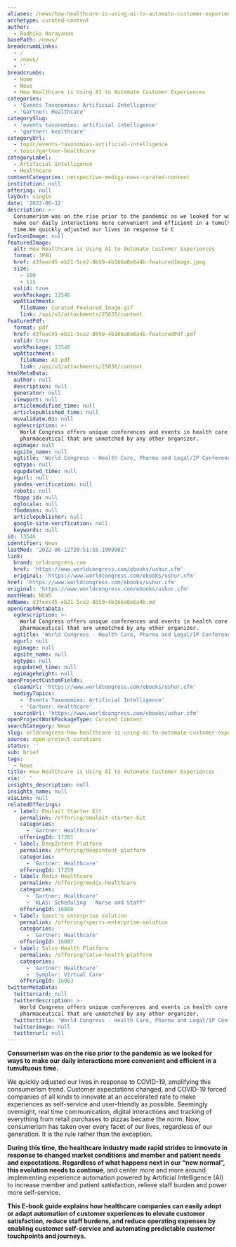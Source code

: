 ```yaml
---
aliases: /news/how-healthcare-is-using-ai-to-automate-customer-experiences
archetype: curated-content
author:
  - Radhika Narayanan
basePath: /news/
breadcrumbLinks:
  - /
  - /news/
  - ''
breadcrumbs:
  - Home
  - News
  - How Healthcare is Using AI to Automate Customer Experiences
categories:
  - 'Events Taxonomies: Artificial Intelligence'
  - 'Gartner: Healthcare'
categorySlug:
  - 'events taxonomies: artificial intelligence'
  - 'gartner: healthcare'
categoryUrl:
  - topic/events-taxonomies-artificial-intelligence
  - topic/gartner-healthcare
categoryLabel:
  - Artificial Intelligence
  - Healthcare
contentCategories: netspective-medigy-news-curated-content
institution: null
offering: null
layOut: single
date: '2022-06-12'
description: >-
  Consumerism was on the rise prior to the pandemic as we looked for ways to
  make our daily interactions more convenient and efficient in a tumultuous
  time.We quickly adjusted our lives in response to C
favIconImage: null
featuredImage:
  alt: How Healthcare is Using AI to Automate Customer Experiences
  format: JPEG
  href: d3feec45-eb21-5ce2-8b59-4b166a8e6a4b-featuredImage.jpeg
  size:
    - 100
    - 115
  valid: true
  workPackage: 13546
  wpAttachment:
    fileName: Curated_Featured_Image.gif
    link: /api/v3/attachments/25035/content
featuredPdf:
  format: pdf
  href: d3feec45-eb21-5ce2-8b59-4b166a8e6a4b-featuredPdf.pdf
  valid: true
  workPackage: 13546
  wpAttachment:
    fileName: AI.pdf
    link: /api/v3/attachments/25036/content
htmlMetaData:
  author: null
  description: null
  generator: null
  viewport: null
  articlemodified_time: null
  articlepublished_time: null
  msvalidate.01: null
  ogdescription: >-
    World Congress offers unique conferences and events in health care and
    pharmaceutical that are unmatched by any other organizer.
  ogimage: null
  ogsite_name: null
  ogtitle: 'World Congress - Health Care, Pharma and Legal/IP Conferences'
  ogtype: null
  ogupdated_time: null
  ogurl: null
  yandex-verification: null
  robots: null
  fbapp_id: null
  oglocale: null
  fbadmins: null
  articlepublisher: null
  google-site-verification: null
  keywords: null
id: 13546
identifier: News
lastMod: '2022-06-12T20:51:55.199990Z'
link:
  brand: orldcongress.com
  href: 'https://www.worldcongress.com/ebooks/ushur.cfm'
  original: 'https://www.worldcongress.com/ebooks/ushur.cfm'
href: 'https://www.worldcongress.com/ebooks/ushur.cfm'
original: 'https://www.worldcongress.com/ebooks/ushur.cfm'
mastHead: NEWS
mdName: d3feec45-eb21-5ce2-8b59-4b166a8e6a4b.md
openGraphMetaData:
  ogdescription: >-
    World Congress offers unique conferences and events in health care and
    pharmaceutical that are unmatched by any other organizer.
  ogtitle: 'World Congress - Health Care, Pharma and Legal/IP Conferences'
  ogurl: null
  ogimage: null
  ogsite_name: null
  ogtype: null
  ogupdated_time: null
  ogimageheight: null
openProjectCustomFields:
  cleanUrl: 'https://www.worldcongress.com/ebooks/ushur.cfm'
  medigyTopics:
    - 'Events Taxonomies: Artificial Intelligence'
    - 'Gartner: Healthcare'
  sourceUrl: 'https://www.worldcongress.com/ebooks/ushur.cfm'
openProjectWorkPackageType: Curated Content
searchCategory: News
slug: orldcongress-how-healthcare-is-using-ai-to-automate-customer-experiences
source: open-project-curations
status: ''
sub: brief
tags:
  - News
title: How Healthcare is Using AI to Automate Customer Experiences
via: ' '
insights_description: null
insights_name: null
viaLink: null
relatedOfferings:
  - label: Emulait Starter Kit
    permalink: /offering/emulait-starter-kit
    categories:
      - 'Gartner: Healthcare'
    offeringId: 17281
  - label: DeepIntent Platform
    permalink: /offering/deepintent-platform
    categories:
      - 'Gartner: Healthcare'
    offeringId: 17259
  - label: Medix Healthcare
    permalink: /offering/medix-healthcare
    categories:
      - 'Gartner: Healthcare'
      - 'KLAS: Scheduling - Nurse and Staff'
    offeringId: 16888
  - label: Spect's enterprise solution
    permalink: /offering/spects-enterprise-solution
    categories:
      - 'Gartner: Healthcare'
    offeringId: 16087
  - label: Salvo Health Platform
    permalink: /offering/salvo-health-platform
    categories:
      - 'Gartner: Healthcare'
      - 'Symplur: Virtual Care'
    offeringId: 16063
twitterMetaData:
  twittercard: null
  twitterdescription: >-
    World Congress offers unique conferences and events in health care and
    pharmaceutical that are unmatched by any other organizer.
  twittertitle: 'World Congress - Health Care, Pharma and Legal/IP Conferences'
  twitterimage: null
  twitterurl: null
---
```

<p><strong>Consumerism was on the rise prior to the pandemic as we looked for ways to make our daily interactions more convenient and efficient in a tumultuous time.</strong></p><p>We quickly adjusted our lives in response to COVID-19, amplifying this consumerism trend. Customer expectations changed, and COVID-19 forced companies of all kinds to innovate at an accelerated rate to make experiences as self-service and user-friendly as possible. Seemingly overnight, real time communication, digital interactions and tracking of everything from retail purchases to pizzas became the norm. Now, consumerism has taken over every facet of our lives, regardless of our generation. It is the rule rather than the exception.</p><p><strong>During this time, the healthcare industry made rapid strides to innovate in response to changed market conditions and member and patient needs and expectations. Regardless of what happens next in our “new normal”, this evolution needs to continue</strong>, and center more and more around implementing experience automation powered by Artificial Intelligence (AI) to increase member and patient satisfaction, relieve staff burden and power more self-service.</p><p><strong>This E-book guide explains how healthcare companies can easily adopt or adapt automation of customer experiences to elevate customer satisfaction, reduce staff burdens, and reduce operating expenses by enabling customer self-service and automating predictable customer touchpoints and journeys.</strong></p>